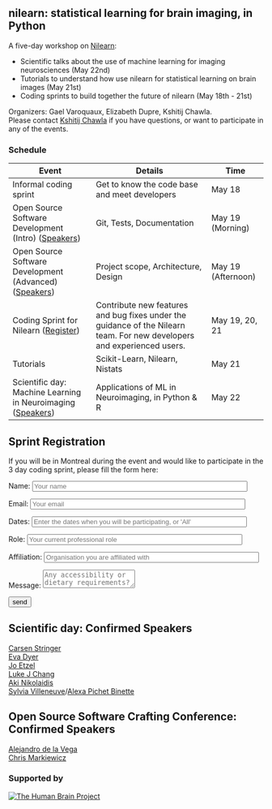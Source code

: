 
## nilearn: statistical learning for brain imaging, in Python

A five-day workshop on [Nilearn](https:/nilearn.github.io):

* Scientific talks about the use of machine learning for imaging
  neurosciences (May 22nd)
* Tutorials to understand how use nilearn for statistical learning
  on brain images (May 21st)
* Coding sprints to build together the future of nilearn (May 18th -
  21st)

Organizers: Gael Varoquaux, Elizabeth Dupre, Kshitij Chawla.  
Please contact [Kshitij Chawla](mailto:kshitij.chawla@inria.fr) if you have questions, or want to participate in any of the events.

### Schedule

Event | Details | Time
----- | ------- | ----
Informal coding sprint | Get to know the code base and meet developers | May 18
Open Source Software Development (Intro) ([Speakers](#open-source-software-crafting-conference-confirmed-speakers)) | Git, Tests, Documentation | May 19 (Morning)
Open Source Software Development (Advanced)  ([Speakers](#open-source-software-crafting-conference-confirmed-speakers))| Project scope, Architecture, Design | May 19 (Afternoon)
Coding Sprint for Nilearn ([Register](#sprint-registration)) | Contribute new features and bug fixes under the guidance of the Nilearn team. For new developers and experienced users. | May 19, 20, 21
Tutorials | Scikit-Learn, Nilearn, Nistats | May 21
Scientific day: Machine Learning in Neuroimaging ([Speakers](#scientific-day-confirmed-speakers)) | Applications of ML in Neuroimaging, in Python & R | May 22


Sprint Registration
-------------------

If you will be in Montreal during the event and would like to participate in the 3 day coding sprint, please fill the form here:

<form name="input" method="POST" action="https://formspree.io/nilearn.events@gmail.com">
  <p>Name: <input type="text" name="Name" placeholder="Your name" size="50"></p>
  <p>Email: <input type="email" name="_replyto" placeholder="Your email" size="50"></p>
  <p>Dates: <input type="text" name="participation_dates" placeholder="Enter the dates when you will be participating, or 'All'" size="50"></p>
  <p>Role: <input type="text" name="Role" placeholder="Your current professional role" size="50"></p>
  <p>Affiliation: <input type="text" name="Affiliation" placeholder="Organisation you are affiliated with" size="50"></p>
  <p>Message: <textarea name="message" placeholder="Any accessibility or dietary requirements? Any other consideration?"></textarea></p>
  <p><input type="submit" value="send" size="80"></p>
</form>


Scientific day: Confirmed Speakers
-------------------------------------

  [Carsen Stringer](http://www.gatsby.ucl.ac.uk/~cstringer/)  
  [Eva Dyer](https://dyerlab.gatech.edu/people/pi-profile/)  
  [Jo Etzel](https://sites.wustl.edu/ccplab/people/jo-etzel/)  
  [Luke J Chang](https://pbs.dartmouth.edu/people/luke-j-chang-0)  
  [Aki Nikolaidis](https://childmind.org/bio/aki-nikolaidis-phd/)  
  [Sylvia Villeneuve](http://www.villeneuvelab.com/en/home/)/[Alexa Pichet Binette](https://www.pubfacts.com/author/Alexa+Pichet-Binette)

Open Source Software Crafting Conference: Confirmed Speakers
------------------------------------------------------------

[Alejandro de la Vega](https://adelavega.github.io/)  
[Chris Markiewicz](http://reproducibility.stanford.edu/team/chris-markiewicz/)  

### Supported by

[![The Human Brain Project](https://sos-ch-dk-2.exo.io/public-website-production/img/HBP.png)](https://www.humanbrainproject.eu/en/)
